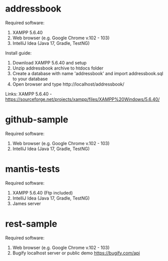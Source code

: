# addressbook
Required software:
1. XAMPP 5.6.40
2. Web browser (e.g. Google Chrome v.102 - 103)
3. IntelliJ Idea (Java 17, Gradle, TestNG)

Install guide:
1. Download XAMPP 5.6.40 and setup
2. Unzip addressbook archive to htdocs folder
3. Create a database with name 'addressbook' and import addressbook.sql to your database
4. Open browser and type http://localhost/addressbook/

Links:
XAMPP 5.6.40 - https://sourceforge.net/projects/xampp/files/XAMPP%20Windows/5.6.40/

# github-sample
Required software:
1. Web browser (e.g. Google Chrome v.102 - 103)
2. IntelliJ Idea (Java 17, Gradle, TestNG)

# mantis-tests
Required software:
1. XAMPP 5.6.40 (Ftp included)
2. IntelliJ Idea (Java 17, Gradle, TestNG)
3. James server

# rest-sample
Required software:
1. Web browser (e.g. Google Chrome v.102 - 103)
2. Bugify localhost server or public demo https://bugify.com/api
